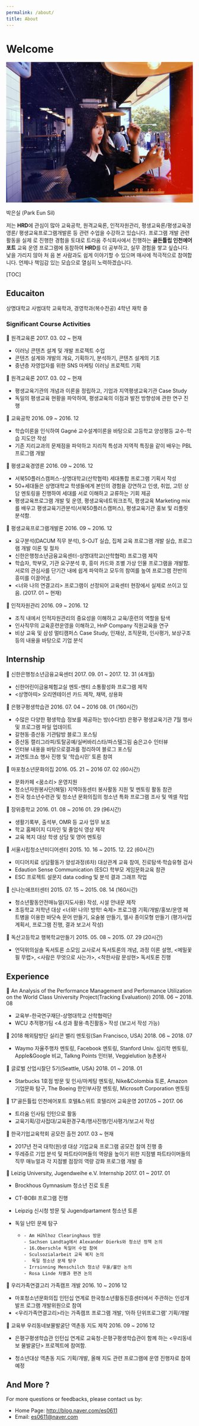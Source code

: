```yaml
---
permalink: /about/
title: About
---
```


# Welcome

![1541151248969](/assets/images/user.jpg)



박은실 (Park Eun Sil)

저는 **HRD**에 관심이 많아 교육공학, 원격교육론, 인적자원관리, 평생교육론/평생교육경영론/ 평생교육프로그램개발론 등 관련 수업을 수강하고 있습니다.  프로그램  개발  관련  활동을  실제 로 진행한 경험을 토대로 트라움 주식회사에서 진행하는 **골든튤립 인천에어포트** 교육 운영 프로그램에  동참하여  **HRD**를  더 공부하고,  실무  경험을  쌓고  싶습니다.  낯을  가리지  않아  처 음 본 사람과도  쉽게  이야기할  수 있으며  매사에  적극적으로  참여합니다.  언제나  책임감   있는 모습으로 열심히 노력하겠습니다.

[TOC]

## Educaiton

상명대학교 사범대학 교육학과, 경영학과(복수전공) 4학년 재학 중



### Significant Course Activities

	원격교육론 2017. 03. 02 ~ 현재

- 이러닝 콘텐츠 설계 및 개발 프로젝트 수업
- 콘텐츠 설계와 개발의 개요, 기획하기, 분석하기, 콘텐츠 설계의 기초
- 중년층 자영업자를 위한 SNS 마케팅 이러닝 프로젝트 기획



	원격교육론 2017. 03. 02 ~ 현재

- 평생교육기관의 개념과 이론을 정립하고, 기업과 지역평생교육기관 Case Study
- 독일의 평생교육 현황을 파악하여, 평생교육의 이점과 발전 방향성에 관한 연구 진행



	교육공학 2016. 09 ~ 2016. 12

- 학습이론을 인식하여 Gagné 교수설계이론을 바탕으로 고등학교 양성평등 교수-학습 지도안 작성
- 기존 지리교과의 문제점을 파악하고 지리적 특성과 지역적 특징을 같이 배우는 PBL 프로그램 개발



	평생교육경영론 2016. 09 ~ 2016. 12

- 서북50플러스캠퍼스-상명대학교(산학협력) 세대통합 프로그램 기획서 작성
- 50+세대들은 상명대학교 학생들에게 본인의 경험을 강연하고 인생, 취업, 고민 상담 멘토링을 진행하여 세대를 서로 이해하고 교류하는 기회 제공
- 평생교육프로그램 개발 및 운영, 평생교육네트워크조직, 평생교육 Marketing mix를 배우고 평생교육기관분석(서북50플러스캠퍼스), 평생교육기관 홍보 및 리플릿 분석함.



	평생교육프로그램개발론 2016. 09 ~ 2016. 12

- 요구분석(DACUM  직무  분석),  S-OJT  실습,  집체  교육  프로그램  개발  실습,  프로그램 개발 이론 및 절차
- 신한은행청소년금융교육센터-상명대학교(산학협력) 프로그램 제작
- 학습자, 학부모, 기관 요구분석 후, 흥미 카드와 조별 가상  인물  프로그램을  개발함.  서로의 관심사를 단기간 내에 쉽게 파악하고 모두의 참여를 높여  프로그램  전반의  흥미를 이끌어냄.
- <너와 나의 연결고리> 프로그램이 선정되어 교육센터 현장에서 실제로 쓰이고 있음. (2017. 01 ~ 현재)



	인적자원관리 2016. 09 ~ 2016. 12

- 조직 내에서 인적자원관리의 중요성을 이해하고 교육/훈련의 역할을 탐색
- 인사직무의 교육훈련운영을 이해하고, HnP Company 직원교육을 연구
- 비상 교육 및 삼성 멀티캠퍼스  Case  Study, 인재상,  조직문화,  인사평가,  보상구조  등의 내용을 바탕으로 기업 분석



## Internship

	신한은행청소년금융교육센터 2017. 09. 01 ~ 2017. 12. 31 (4개월)

- 신한어린이금융체험교실 멘토-멘티 소통활성화 프로그램 제작
- <상명아띠> 오리엔테이션 카드 제작, 채택, 상용화




	은평구평생학습관 2016. 07. 04 ~ 2016 08. 01 (160시간)

- 수많은  다양한  평생학습  정보를  제공하는  방(수다방)  은평구  평생교육기관  7월  행사 및 프로그램 파일 업데이트
- 갈현동·증산동   기관탐방  블로그   포스팅
- 증산동 캘리그라피/토탈공예/실버바리스타/파스텔그림 숨은고수 인터뷰
- 인터뷰 내용을 바탕으로결과를 정리하여 블로그 포스팅
- 과연토크쇼 행사 진행 및 ‘학습시민’ 토론 참여



	마포청소년문화의집 2016. 05. 21 ~ 2016 07. 02 (60시간)

- 문화카페 <꿈소리> 운영지원
- 청소년자원봉사단(해밀) 지역아동센터 봉사활동 지원 및 멘토링 활동 참관
- 전국 청소년수련관 및 청소년 문화의집의 청소년 특화 프로그램 조사 및 엑셀 작업



	장위중학교 2016. 01. 08 ~ 2016 01. 29 (96시간)

- 생활기록부, 출석부, OMR 등 교사 업무 보조
- 학교 홈페이지 디자인 및 졸업식 영상 제작
- 교육 복지 대상 학생 상담 및 영어 멘토링



	서울시립청소년미디어센터 2015. 10. 16 ~ 2015.  12.  22 (60시간)

- 미디어치료 상담활동가 양성과정(6차) 대상관계 교육 참여, 진로탐색·학습유형 검사
- Edaution Sense Communication (ESC) 학부모 게임문화교육 참관
- ESC 프로젝트 설문지 data coding 및 분석 결과 그래프 작업



	신나는애프터센터 2015. 07. 15 ~ 2015. 08. 14 (160시간)

- 청소년활동안전매뉴얼(지도사용) 작성, 시설 안내문 제작
- 초등학교 저학년 대상 <너와! 나의! 방학! 숙제> 프로그램 기획/개발/홍보/운영 페트병을 이용한 바닷속 문어 만들기, 요술봉 만들기, 엘사 종이모형 만들기 (평가사업계획서, 프로그램 진행, 결과 보고서 작성)



	독산고등학교 행복학교만들기 2015. 05. 08 ~ 2015. 07. 29 (20시간)

- 언덕위의실솔  독서토론  소모임  교사로서  독서토론의  개념,  과정  이론  설명,  <메밀꽃 필 무렵>, <사람은 무엇으로 사는가>, <착한사람 문성현> 독서토론 진행



## Experience

	An Analysis of the Performance Management and Performance Utilization on the World Class University Project(Tracking Evaluation)) 2018. 06 ~ 2018. 08

- 교육부-한국연구재단-상명대학교 산학협력단
- WCU 추적평가팀 <4.성과 활용·촉진활동> 작성 (보고서 작성 가능)



	2018 해외탐방단 실리콘 밸리 멘토링(San Francisco, USA) 2018. 06 ~ 2018. 07

- Waymo 자율주행차 멘토링, Facebook 멘토링, Stanford Univ. 심리학 멘토링, Apple&Google 비교, Talkng Points 인터뷰, Veggielution 농촌봉사



	글로벌 산업시찰단 5기(Seattle, USA) 2018. 01 ~ 2018. 01

- Starbucks 1호점 방문 및 인사/마케팅 멘토링, Nike&Colombia 토론, Amazon 기업문화 탐구, The Boeing 한인부사장 멘토링, Microsoft Corporation 멘토링



	17’골든튤립 인천에어포트 호텔&스위트 호텔리어 교육운영 2017.05 ~ 2017. 06

- 트라움 인사팀 인턴으로 활동
- 교육기획/강사접대/교육환경구축/행사진행/인사평가/보고서 작성



	한국기업교육학회 공모전 출전 2017. 03 ~ 현재

- 2017년 전국 대학(원)생 대상 기업교육 프로그램 공모전 참여 진행 중
- 뚜레쥬르 기업 분석  및  파트타이머들의 역량을  높이기  위한  지점별  파트타이머들의 직무 매뉴얼과 각 지점별 점장의 역량 강화 프로그램 개발 중



	Leizig University, Jugendweihe e.V. Internship 2017. 01 ~ 2017. 01

-  Brockhous Gymnasium 청소년 진로 토론

- CT-BOBI 프로그램 진행

-  Leipzig 신시청 방문 및 Jugendpartament 청소년 토론

- 독일 난민 문제 탐구

    -     - Am Hűhlhoz Clearinghaus 방문
          - Sachsen Landtag에서 Alexander Dierks와 청소년 정책 논의
          - 16.Oberschle 독일어 수업 참여
          - Sculsozialarbeit 교육 복지 논의
          -  독일 청소년 문제 탐구
          - Irrsinning Menschilch 청소년 우울/불안 논의
          - Rosa Linde 차별과 편견 논의



	우리가족연결고리 가족캠프 개발 2016. 10 ~ 2016 12

- 마포청소년문화의집 인턴십 연계로 한국청소년활동진흥센터에서 주관하는 인성개발프 로그램 개발위원으로 참여
- <우리가족연결고리>라는 가족캠프 프로그램 개발, ‘아하 단위프로그램’ 기획/개발



	교육부 우리동네보물발굴단 역촌동 지도 제작 2016. 09 ~ 2016 12

- 은평구평생학습관 인턴십 연계로 교육청-은평구평생학습관이 함께 하는 <우리동네보 물발굴단> 프로젝트에 참여함.

- 청소년대상 역촌동 지도 기획/개발,  올해  지도  관련  프로그램에  운영  진행자로  참여  예정




## And More ?

For more questions or feedbacks, please contact us by:

- Home Page: http://blog.naver.com/es0611
- Email: <es0611@naver.com>
